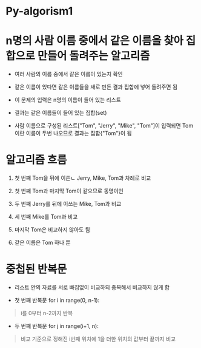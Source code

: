 # Py-algorism1

# n명의 사람 이름 중에서 같은 이름을 찾아 집합으로 만들어 돌려주는 알고리즘

- 여러 사람의 이름 중에서 같은 이름이 있는지 확인

- 같은 이름이 있다면 같은 이름들을 새로 만든 결과 집합에 넣어 돌려주면 됨

- 이 문제의 입력은 n명의 이름이 들어 있는 리스트

- 결과는 같은 이름들이 들어 있는 집합(set)

- 사람 이름으로 구성된 리스트["Tom", "Jerry", "Mike", "Tom"]이 입력되면 Tom이란 이름이 두번 나오므로 결과는 집합{"Tom"}이 됨

# 알고리즘 흐름

1. 첫 번째 Tom을 뒤에 이쓴ㄴ Jerry, Mike, Tom과 차례로 비교

2. 첫 번째 Tom과 마지막 Tom이 같으므로 동명이인

3. 두 번째 Jerry를 뒤에 이쓰는 Mike, Tom과 비교

4. 세 번째 Mike를 Tom과 비교

5. 마지막 Tom은 비교하지 않아도 됨

6. 같은 이름은 Tom 하나 뿐

# 중첩된 반복문

- 리스트 안의 자료를 서로 빠짐없이 비교하되 중복해서 비교하지 않게 함

- 첫 번째 반복문 for i in range(0, n-1):

> i를 0부터 n-2까지 반복

- 두 번째 반복문 for j in range(i+1, n):

> 비교 기준으로 정해진 i번째 위치에 1을 더한 위치의 값부터 끝까지 비교
